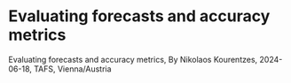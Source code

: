 # Evaluating forecasts and accuracy metrics

Evaluating forecasts and accuracy metrics, By Nikolaos Kourentzes, 2024-06-18, TAFS, Vienna/Austria
